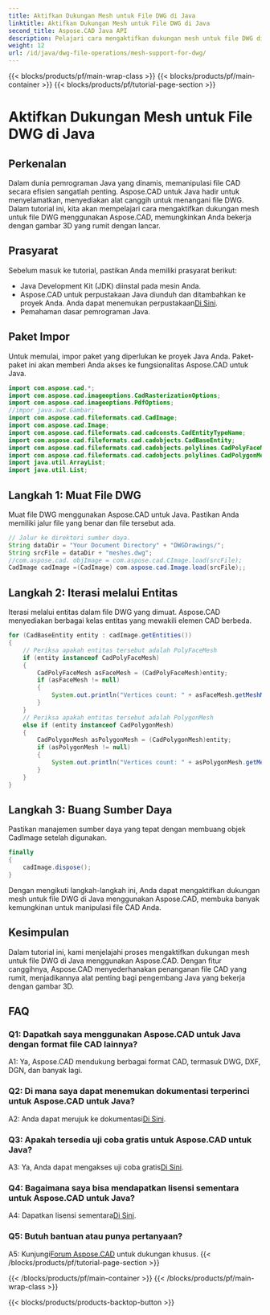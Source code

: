 ```yaml
---
title: Aktifkan Dukungan Mesh untuk File DWG di Java
linktitle: Aktifkan Dukungan Mesh untuk File DWG di Java
second_title: Aspose.CAD Java API
description: Pelajari cara mengaktifkan dukungan mesh untuk file DWG di Java dengan Aspose.CAD. Panduan langkah demi langkah untuk manipulasi gambar 3D yang mulus. #Pemrograman Java #File CAD
weight: 12
url: /id/java/dwg-file-operations/mesh-support-for-dwg/
---
```


{{< blocks/products/pf/main-wrap-class >}}
{{< blocks/products/pf/main-container >}}
{{< blocks/products/pf/tutorial-page-section >}}

# Aktifkan Dukungan Mesh untuk File DWG di Java

## Perkenalan

Dalam dunia pemrograman Java yang dinamis, memanipulasi file CAD secara efisien sangatlah penting. Aspose.CAD untuk Java hadir untuk menyelamatkan, menyediakan alat canggih untuk menangani file DWG. Dalam tutorial ini, kita akan mempelajari cara mengaktifkan dukungan mesh untuk file DWG menggunakan Aspose.CAD, memungkinkan Anda bekerja dengan gambar 3D yang rumit dengan lancar.

## Prasyarat

Sebelum masuk ke tutorial, pastikan Anda memiliki prasyarat berikut:
- Java Development Kit (JDK) diinstal pada mesin Anda.
-  Aspose.CAD untuk perpustakaan Java diunduh dan ditambahkan ke proyek Anda. Anda dapat menemukan perpustakaan[Di Sini](https://releases.aspose.com/cad/java/).
- Pemahaman dasar pemrograman Java.

## Paket Impor

Untuk memulai, impor paket yang diperlukan ke proyek Java Anda. Paket-paket ini akan memberi Anda akses ke fungsionalitas Aspose.CAD untuk Java.

```java
import com.aspose.cad.*;
import com.aspose.cad.imageoptions.CadRasterizationOptions;
import com.aspose.cad.imageoptions.PdfOptions;
//impor java.awt.Gambar;
import com.aspose.cad.fileformats.cad.CadImage;
import com.aspose.cad.Image;
import com.aspose.cad.fileformats.cad.cadconsts.CadEntityTypeName;
import com.aspose.cad.fileformats.cad.cadobjects.CadBaseEntity;
import com.aspose.cad.fileformats.cad.cadobjects.polylines.CadPolyFaceMesh;
import com.aspose.cad.fileformats.cad.cadobjects.polylines.CadPolygonMesh;
import java.util.ArrayList;
import java.util.List;

```

## Langkah 1: Muat File DWG

Muat file DWG menggunakan Aspose.CAD untuk Java. Pastikan Anda memiliki jalur file yang benar dan file tersebut ada.

```java
// Jalur ke direktori sumber daya.
String dataDir = "Your Document Directory" + "DWGDrawings/";
String srcFile = dataDir + "meshes.dwg";
//com.aspose.cad. objImage = com.aspose.cad.CImage.load(srcFile);
CadImage cadImage =(CadImage) com.aspose.cad.Image.load(srcFile);;
```

## Langkah 2: Iterasi melalui Entitas

Iterasi melalui entitas dalam file DWG yang dimuat. Aspose.CAD menyediakan berbagai kelas entitas yang mewakili elemen CAD berbeda.

```java
for (CadBaseEntity entity : cadImage.getEntities())
{
    // Periksa apakah entitas tersebut adalah PolyFaceMesh
    if (entity instanceof CadPolyFaceMesh)
    {
        CadPolyFaceMesh asFaceMesh = (CadPolyFaceMesh)entity;
        if (asFaceMesh != null)
        {
            System.out.println("Vertices count: " + asFaceMesh.getMeshMVertexCount());
        }
    }
    // Periksa apakah entitas tersebut adalah PolygonMesh
    else if (entity instanceof CadPolygonMesh)
    {
        CadPolygonMesh asPolygonMesh = (CadPolygonMesh)entity;
        if (asPolygonMesh != null)
        {
            System.out.println("Vertices count: " + asPolygonMesh.getMeshMVertexCount());
        }
    }
}
```

## Langkah 3: Buang Sumber Daya

Pastikan manajemen sumber daya yang tepat dengan membuang objek CadImage setelah digunakan.

```java
finally
{
    cadImage.dispose();
}
```

Dengan mengikuti langkah-langkah ini, Anda dapat mengaktifkan dukungan mesh untuk file DWG di Java menggunakan Aspose.CAD, membuka banyak kemungkinan untuk manipulasi file CAD Anda.

## Kesimpulan

Dalam tutorial ini, kami menjelajahi proses mengaktifkan dukungan mesh untuk file DWG di Java menggunakan Aspose.CAD. Dengan fitur canggihnya, Aspose.CAD menyederhanakan penanganan file CAD yang rumit, menjadikannya alat penting bagi pengembang Java yang bekerja dengan gambar 3D.

## FAQ

### Q1: Dapatkah saya menggunakan Aspose.CAD untuk Java dengan format file CAD lainnya?

A1: Ya, Aspose.CAD mendukung berbagai format CAD, termasuk DWG, DXF, DGN, dan banyak lagi.

### Q2: Di mana saya dapat menemukan dokumentasi terperinci untuk Aspose.CAD untuk Java?

 A2: Anda dapat merujuk ke dokumentasi[Di Sini](https://reference.aspose.com/cad/java/).

### Q3: Apakah tersedia uji coba gratis untuk Aspose.CAD untuk Java?

 A3: Ya, Anda dapat mengakses uji coba gratis[Di Sini](https://releases.aspose.com/).

### Q4: Bagaimana saya bisa mendapatkan lisensi sementara untuk Aspose.CAD untuk Java?

 A4: Dapatkan lisensi sementara[Di Sini](https://purchase.aspose.com/temporary-license/).

### Q5: Butuh bantuan atau punya pertanyaan?

A5: Kunjungi[Forum Aspose.CAD](https://forum.aspose.com/c/cad/19) untuk dukungan khusus.
{{< /blocks/products/pf/tutorial-page-section >}}

{{< /blocks/products/pf/main-container >}}
{{< /blocks/products/pf/main-wrap-class >}}

{{< blocks/products/products-backtop-button >}}
